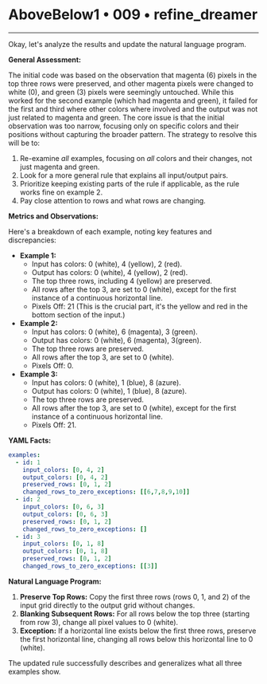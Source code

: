 # AboveBelow1 • 009 • refine_dreamer

---
Okay, let's analyze the results and update the natural language program.

**General Assessment:**

The initial code was based on the observation that magenta (6) pixels in the top three rows were preserved, and other magenta pixels were changed to white (0), and green (3) pixels were seemingly untouched. While this worked for the second example (which had magenta and green), it failed for the first and third where other colors where involved and the output was not just related to magenta and green. The core issue is that the initial observation was too narrow, focusing only on specific colors and their positions without capturing the broader pattern. The strategy to resolve this will be to:

1.  Re-examine *all* examples, focusing on *all* colors and their changes, not just magenta and green.
2.  Look for a more general rule that explains all input/output pairs.
3.  Prioritize keeping existing parts of the rule if applicable, as the rule works fine on example 2.
4.  Pay close attention to rows and what rows are changing.

**Metrics and Observations:**

Here's a breakdown of each example, noting key features and discrepancies:

*   **Example 1:**
    *   Input has colors: 0 (white), 4 (yellow), 2 (red).
    *   Output has colors: 0 (white), 4 (yellow), 2 (red).
    *   The top three rows, including 4 (yellow) are preserved.
    *   All rows after the top 3, are set to 0 (white), except for the first instance of a continuous horizontal line.
    *   Pixels Off: 21 (This is the crucial part, it's the yellow and red in the bottom section of the input.)
*   **Example 2:**
    *   Input has colors: 0 (white), 6 (magenta), 3 (green).
    *   Output has colors: 0 (white), 6 (magenta), 3(green).
    *   The top three rows are preserved.
    *   All rows after the top 3, are set to 0 (white).
    *   Pixels Off: 0.
*   **Example 3:**
    *   Input has colors: 0 (white), 1 (blue), 8 (azure).
    *   Output has colors: 0 (white), 1 (blue), 8 (azure).
    *   The top three rows are preserved.
    *   All rows after the top 3, are set to 0 (white), except for the first instance of a continuous horizontal line.
    *   Pixels Off: 21.

**YAML Facts:**

```yaml
examples:
  - id: 1
    input_colors: [0, 4, 2]
    output_colors: [0, 4, 2]
    preserved_rows: [0, 1, 2]
    changed_rows_to_zero_exceptions: [[6,7,8,9,10]]
  - id: 2
    input_colors: [0, 6, 3]
    output_colors: [0, 6, 3]
    preserved_rows: [0, 1, 2]
    changed_rows_to_zero_exceptions: []
  - id: 3
    input_colors: [0, 1, 8]
    output_colors: [0, 1, 8]
    preserved_rows: [0, 1, 2]
    changed_rows_to_zero_exceptions: [[3]]
```

**Natural Language Program:**

1.  **Preserve Top Rows:** Copy the first three rows (rows 0, 1, and 2) of the input grid directly to the output grid without changes.
2.  **Blanking Subsequent Rows:** For all rows below the top three (starting from row 3), change all pixel values to 0 (white).
3.  **Exception:** If a horizontal line exists below the first three rows, preserve the first horizontal line, changing all rows below this horizontal line to 0 (white).

The updated rule successfully describes and generalizes what all three examples show.

